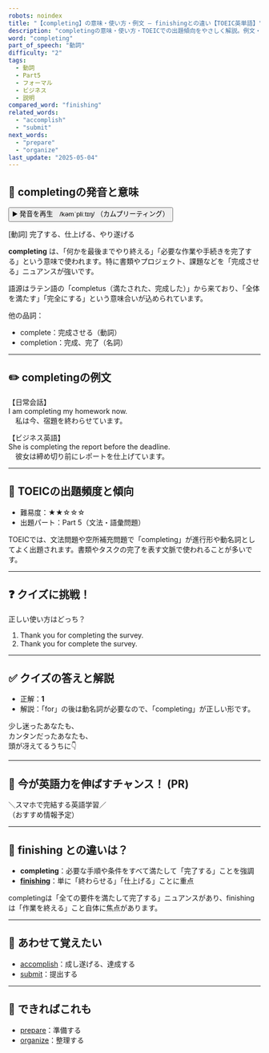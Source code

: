```yaml
---
robots: noindex
title: "【completing】の意味・使い方・例文 ― finishingとの違い【TOEIC英単語】"
description: "completingの意味・使い方・TOEICでの出題傾向をやさしく解説。例文・クイズ付きでfinishingとの違いもわかりやすく学べます。"
word: "completing"
part_of_speech: "動詞"
difficulty: "2"
tags:
  - 動詞
  - Part5
  - フォーマル
  - ビジネス
  - 説明
compared_word: "finishing"
related_words:
  - "accomplish"
  - "submit"
next_words:
  - "prepare"
  - "organize"
last_update: "2025-05-04"
---
```


## 🔰 completingの発音と意味

<button class="play-audio" onclick="playTTS('completing')">
  <span class="play-audio-main">
    ▶️ 発音を再生　/kəmˈpliːtɪŋ/
  </span>
  <span class="play-audio-sub">
    （カムプリーティング）
  </span>
</button>

[動詞] 完了する、仕上げる、やり遂げる

**completing** は、「何かを最後までやり終える」「必要な作業や手続きを完了する」という意味で使われます。特に書類やプロジェクト、課題などを「完成させる」ニュアンスが強いです。

語源はラテン語の「completus（満たされた、完成した）」から来ており、「全体を満たす」「完全にする」という意味合いが込められています。

他の品詞：  
- complete：完成させる（動詞）
- completion：完成、完了（名詞）

---

## ✏️ completingの例文

【日常会話】  
I am completing my homework now.  
　私は今、宿題を終わらせています。

【ビジネス英語】  
She is completing the report before the deadline.  
　彼女は締め切り前にレポートを仕上げています。

---

## 🎯 TOEICの出題頻度と傾向

- 難易度：★★☆☆☆
- 出題パート：Part 5（文法・語彙問題）

TOEICでは、文法問題や空所補充問題で「completing」が進行形や動名詞としてよく出題されます。書類やタスクの完了を表す文脈で使われることが多いです。

---

## ❓ クイズに挑戦！

正しい使い方はどっち？

1. Thank you for completing the survey.  
2. Thank you for complete the survey.

---

## ✅ クイズの答えと解説

- 正解：**1**
- 解説：「for」の後は動名詞が必要なので、「completing」が正しい形です。

少し迷ったあなたも、  
カンタンだったあなたも、  
頭が冴えてるうちに👇️

---

## 🚀 今が英語力を伸ばすチャンス！ (PR)

<div class="info-center">
＼スマホで完結する英語学習／<br>  
（おすすめ情報予定）
</div>

---

## 🤔  finishing との違いは？

- **completing**：必要な手順や条件をすべて満たして「完了する」ことを強調
- **[finishing](/word/finishing)**：単に「終わらせる」「仕上げる」ことに重点

completingは「全ての要件を満たして完了する」ニュアンスがあり、finishingは「作業を終える」こと自体に焦点があります。

---

## 🧩 あわせて覚えたい

- [accomplish](/word/accomplish)：成し遂げる、達成する
- [submit](/word/submit)：提出する

---

## 📖 できればこれも

- [prepare](/word/prepare)：準備する
- [organize](/word/organize)：整理する

<!-- cvid: aid08_bid47 -->
